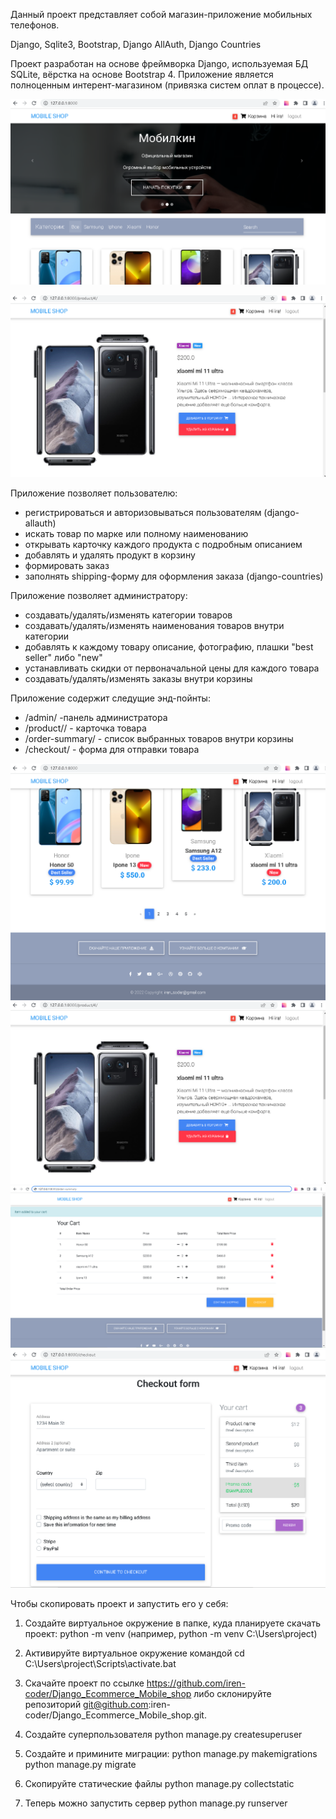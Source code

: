 Данный проект представляет собой магазин-приложение мобильных телефонов. 

Django, Sqlite3, Bootstrap, Django AllAuth, Django Countries

Проект разработан на основе фреймворка Django, используемая БД SQLite, вёрстка на основе Bootstrap 4.
Приложение является полноценным интерент-магазином (привязка систем оплат в процессе).

![Вход на сайт](/screenshots/main.png)

![Вход на сайт](/screenshots/product.png)

Приложение позволяет пользователю:
- регистрироваться и авторизовываться пользователям (django-allauth)
- искать товар по марке или полному наименованию
- открывать карточку каждого продукта с подробным описанием
- добавлять и удалять продукт в корзину
- формировать заказ
- заполнять shipping-форму для оформления заказа (django-countries)

Приложение позволяет администратору:
- создавать/удалять/изменять категории товаров
- создавать/удалять/изменять наименования товаров внутри категории
- добавлять к каждому товару описание, фотографию, плашки "best seller" либо "new"
- устанавливать скидки от первоначальной цены для каждого товара
- создавать/удалять/изменять заказы внутри корзины

Приложение содержит следущие энд-пойнты:
- /admin/ -панель администратора
- /product/<pk>/ - карточка товара
- /order-summary/ - список выбранных товаров внутри корзины
- /checkout/ - форма для отправки товара

![Вход на сайт](/screenshots/main2.png)
![ВКарточка товара](/screenshots/product.png)
![Корзина](/screenshots/order.png)
![Форма отправки](/screenshots/checkout.png)


Чтобы скопировать проект и запустить его у себя:

1. Создайте виртуальное окружение в папке, куда планируете скачать проект: python -m venv
(например, python -m venv C:\Users\project)

2. Активируйте виртуальное окружение командой cd C:\Users\project\Scripts\activate.bat

3. Скачайте проект по ссылке https://github.com/iren-coder/Django_Ecommerce_Mobile_shop либо склонируйте репозиторий git@github.com:iren-coder/Django_Ecommerce_Mobile_shop.git.

4. Создайте суперпользователя python manage.py createsuperuser

5. Создайте и примините миграции:
python manage.py makemigrations
python manage.py migrate

6. Скопируйте статические файлы python manage.py collectstatic

7. Теперь можно запустить сервер python manage.py runserver
